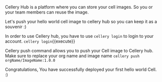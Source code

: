 Cellery Hub is a platform where you can store your cell images. So you or your team members can reuse the image.

Let's push your hello world cell image to cellery hub so you can keep it as a souvenir :)

In order to use Cellery hub, you have to use `cellery login` to login to your account.
`cellery login`{{execute}}

Cellery push command allows you to push your Cell image to Cellery hub.
Make sure to replace your org name and image name
`cellery push orgName/ImageName:1.0.0`

Congratulations, You have successfully deployed your first hello world Cell.  :)







